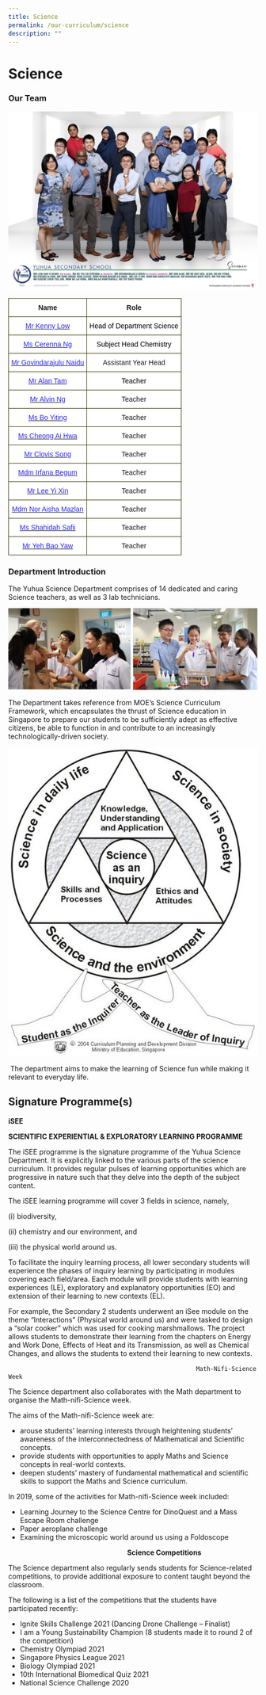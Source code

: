 ```yaml
---
title: Science
permalink: /our-curriculum/science
description: ""
---
```

# **Science**

### Our Team

![](/images/Science.jpg)

<table style="border-collapse:collapse;border-spacing:0" class="tg"><thead><tr><th style="background-color:#FFF;border-color:#343300;border-style:solid;border-width:1px;font-family:Arial, sans-serif;font-size:14px;font-weight:bold;overflow:hidden;padding:10px 5px;text-align:center;vertical-align:top;word-break:normal">Name</th><th style="background-color:#FFF;border-color:#343300;border-style:solid;border-width:1px;font-family:Arial, sans-serif;font-size:14px;font-weight:bold;overflow:hidden;padding:10px 5px;text-align:center;vertical-align:top;word-break:normal">Role</th></tr></thead><tbody><tr><td style="background-color:#FFF;border-color:#343300;border-style:solid;border-width:1px;color:#2828FF;font-family:Arial, sans-serif;font-size:14px;overflow:hidden;padding:10px 5px;text-align:center;vertical-align:top;word-break:normal"><a href="mailto:LOW_HAN_YI_KENNY@moe.edu.sg"><span style="font-weight:400;text-decoration:none;color:#2828FF">Mr Kenny Low</span></a></td><td style="background-color:#FFF;border-color:#343300;border-style:solid;border-width:1px;font-family:Arial, sans-serif;font-size:14px;overflow:hidden;padding:10px 5px;text-align:center;vertical-align:top;word-break:normal"><span style="font-weight:normal;color:#000">Head of Department Science</span></td></tr><tr><td style="background-color:#FFF;border-color:#343300;border-style:solid;border-width:1px;color:#2828FF;font-family:Arial, sans-serif;font-size:14px;overflow:hidden;padding:10px 5px;text-align:center;vertical-align:top;word-break:normal"><a href="mailto:NG_YIH_LIN_CERENNA@moe.edu.sg"><span style="font-weight:400;text-decoration:none;color:#2828FF">Ms Cerenna Ng</span></a></td><td style="background-color:#FFF;border-color:#343300;border-style:solid;border-width:1px;font-family:Arial, sans-serif;font-size:14px;overflow:hidden;padding:10px 5px;text-align:center;vertical-align:top;word-break:normal"><span style="font-weight:normal;color:#000">Subject Head Chemistry</span></td></tr><tr><td style="background-color:#FFF;border-color:#343300;border-style:solid;border-width:1px;color:#2828FF;font-family:Arial, sans-serif;font-size:14px;overflow:hidden;padding:10px 5px;text-align:center;vertical-align:top;word-break:normal"><a href="mailto:GOVINDARAJULU_NAIDU@moe.edu.sg"><span style="font-weight:400;text-decoration:none;color:#2828FF">Mr Govindarajulu Naidu</span></a></td><td style="background-color:#FFF;border-color:#343300;border-style:solid;border-width:1px;font-family:Arial, sans-serif;font-size:14px;overflow:hidden;padding:10px 5px;text-align:center;vertical-align:middle;word-break:normal">Assistant Year Head</td></tr><tr><td style="background-color:#FFF;border-color:#343300;border-style:solid;border-width:1px;color:#2828FF;font-family:Arial, sans-serif;font-size:14px;overflow:hidden;padding:10px 5px;text-align:center;vertical-align:top;word-break:normal"><a href="mailto:ALAN_TAM@moe.edu.sg"><span style="font-weight:400;text-decoration:none;color:#2828FF">Mr Alan Tam </span></a></td><td style="background-color:#FFF;border-color:#343300;border-style:solid;border-width:1px;font-family:Arial, sans-serif;font-size:14px;overflow:hidden;padding:10px 5px;text-align:center;vertical-align:top;word-break:normal"><span style="font-weight:normal;color:#000">Teacher</span></td></tr><tr><td style="background-color:#FFF;border-color:#343300;border-style:solid;border-width:1px;color:#2828FF;font-family:Arial, sans-serif;font-size:14px;overflow:hidden;padding:10px 5px;text-align:center;vertical-align:top;word-break:normal"><a href="mailto:NG_KIAT_HOU_ALVIN@moe.edu.sg"><span style="font-weight:400;text-decoration:none;color:#2828FF">Mr Alvin Ng </span></a></td><td style="background-color:#FFF;border-color:#343300;border-style:solid;border-width:1px;font-family:Arial, sans-serif;font-size:14px;overflow:hidden;padding:10px 5px;text-align:center;vertical-align:middle;word-break:normal">Teacher</td></tr><tr><td style="background-color:#FFF;border-color:#343300;border-style:solid;border-width:1px;color:#2828FF;font-family:Arial, sans-serif;font-size:14px;overflow:hidden;padding:10px 5px;text-align:center;vertical-align:top;word-break:normal"><a href="mailto:BO_YITING@moe.edu.sg"><span style="font-weight:400;text-decoration:none;color:#2828FF">Ms Bo Yiting </span></a></td><td style="background-color:#FFF;border-color:#343300;border-style:solid;border-width:1px;font-family:Arial, sans-serif;font-size:14px;overflow:hidden;padding:10px 5px;text-align:center;vertical-align:middle;word-break:normal">Teacher</td></tr><tr><td style="background-color:#FFF;border-color:#343300;border-style:solid;border-width:1px;color:#2828FF;font-family:Arial, sans-serif;font-size:14px;overflow:hidden;padding:10px 5px;text-align:center;vertical-align:top;word-break:normal"><a href="mailto:CHEONG_AI_HWA_A@moe.edu.sg"><span style="font-weight:400;text-decoration:none;color:#2828FF">Ms Cheong Ai Hwa </span></a></td><td style="background-color:#FFF;border-color:#343300;border-style:solid;border-width:1px;font-family:Arial, sans-serif;font-size:14px;overflow:hidden;padding:10px 5px;text-align:center;vertical-align:middle;word-break:normal">Teacher</td></tr><tr><td style="background-color:#FFF;border-color:#343300;border-style:solid;border-width:1px;color:#2828FF;font-family:Arial, sans-serif;font-size:14px;overflow:hidden;padding:10px 5px;text-align:center;vertical-align:top;word-break:normal"><a href="mailto:SONG_SHENG_YANG_CLOVIS@moe.edu.sg"><span style="font-weight:400;text-decoration:none;color:#2828FF">Mr Clovis Song</span></a></td><td style="background-color:#FFF;border-color:#343300;border-style:solid;border-width:1px;font-family:Arial, sans-serif;font-size:14px;overflow:hidden;padding:10px 5px;text-align:center;vertical-align:middle;word-break:normal">Teacher</td></tr><tr><td style="background-color:#FFF;border-color:#343300;border-style:solid;border-width:1px;color:#2828FF;font-family:Arial, sans-serif;font-size:14px;overflow:hidden;padding:10px 5px;text-align:center;vertical-align:top;word-break:normal"><a href="mailto:IRFANA_BEGUM_IKBAL@moe.edu.sg"><span style="font-weight:400;text-decoration:none;color:#2828FF">Mdm Irfana Begum</span></a></td><td style="background-color:#FFF;border-color:#343300;border-style:solid;border-width:1px;font-family:Arial, sans-serif;font-size:14px;overflow:hidden;padding:10px 5px;text-align:center;vertical-align:middle;word-break:normal">Teacher</td></tr><tr><td style="background-color:#FFF;border-color:#343300;border-style:solid;border-width:1px;color:#2828FF;font-family:Arial, sans-serif;font-size:14px;overflow:hidden;padding:10px 5px;text-align:center;vertical-align:top;word-break:normal"><a href="mailto:YI_XIN_LEE@moe.edu.sg"><span style="font-weight:400;text-decoration:none;color:#2828FF">Mr Lee Yi Xin</span></a></td><td style="background-color:#FFF;border-color:#343300;border-style:solid;border-width:1px;font-family:Arial, sans-serif;font-size:14px;overflow:hidden;padding:10px 5px;text-align:center;vertical-align:middle;word-break:normal">Teacher</td></tr><tr><td style="background-color:#FFF;border-color:#343300;border-style:solid;border-width:1px;color:#2828FF;font-family:Arial, sans-serif;font-size:14px;overflow:hidden;padding:10px 5px;text-align:center;vertical-align:top;word-break:normal"><a href="mailto:NOR_AISHA_MAZLAN@moe.edu.sg"><span style="font-weight:400;text-decoration:none;color:#2828FF">Mdm Nor Aisha Mazlan</span></a></td><td style="background-color:#FFF;border-color:#343300;border-style:solid;border-width:1px;font-family:Arial, sans-serif;font-size:14px;overflow:hidden;padding:10px 5px;text-align:center;vertical-align:middle;word-break:normal">Teacher</td></tr><tr><td style="background-color:#FFF;border-color:#343300;border-style:solid;border-width:1px;color:#2828FF;font-family:Arial, sans-serif;font-size:14px;overflow:hidden;padding:10px 5px;text-align:center;vertical-align:top;word-break:normal"><a href="mailto:SHAHIDAH_SAFII@moe.edu.sg"><span style="font-weight:400;text-decoration:none;color:#2828FF">Ms Shahidah Safii</span></a></td><td style="background-color:#FFF;border-color:#343300;border-style:solid;border-width:1px;font-family:Arial, sans-serif;font-size:14px;overflow:hidden;padding:10px 5px;text-align:center;vertical-align:middle;word-break:normal">Teacher</td></tr><tr><td style="background-color:#FFF;border-color:#343300;border-style:solid;border-width:1px;color:#2828FF;font-family:Arial, sans-serif;font-size:14px;overflow:hidden;padding:10px 5px;text-align:center;vertical-align:top;word-break:normal"><a href="mailto:YEH_BAO_YAW@moe.edu.sg"><span style="font-weight:400;text-decoration:none;color:#2828FF">Mr Yeh Bao Yaw</span></a></td><td style="background-color:#FFF;border-color:#343300;border-style:solid;border-width:1px;font-family:Arial, sans-serif;font-size:14px;overflow:hidden;padding:10px 5px;text-align:center;vertical-align:middle;word-break:normal">Teacher</td></tr></tbody></table>

### Department Introduction

The Yuhua Science Department comprises of 14 dedicated and caring Science teachers, as well as 3 lab technicians.

![](/images/Science%201.jpg)

The Department takes reference from MOE’s Science Curriculum Framework, which encapsulates the thrust of Science education in Singapore to prepare our students to be sufficiently adept as effective citizens, be able to function in and contribute to an increasingly technologically-driven society.

![](/images/sci.jpg)

 The department aims to make the learning of Science fun while making it relevant to everyday life.  

Signature Programme(s)
----------------------

  

**iSEE** 

**SCIENTIFIC EXPERIENTIAL & EXPLORATORY LEARNING PROGRAMME**

  

The iSEE programme is the signature programme of the Yuhua Science Department. It is explicitly linked to the various parts of the science curriculum. It provides regular pulses of learning opportunities which are progressive in nature such that they delve into the depth of the subject content. 

  

The iSEE learning programme will cover 3 fields in science, namely, 

(i) biodiversity, 

(ii) chemistry and our environment, and 

(iii) the physical world around us. 

  

To facilitate the inquiry learning process, all lower secondary students will experience the phases of inquiry learning by participating in modules covering each field/area. Each module will provide students with learning experiences (LE), exploratory and explanatory opportunities (EO) and extension of their learning to new contexts (EL). 

  

For example, the Secondary 2 students underwent an iSee module on the theme “Interactions” (Physical world around us) and were tasked to design a “solar cooker” which was used for cooking marshmallows. The project allows students to demonstrate their learning from the chapters on Energy and Work Done, Effects of Heat and its Transmission, as well as Chemical Changes, and allows the students to extend their learning to new contexts. 

														 Math-Nifi-Science Week

The Science department also collaborates with the Math department to organise the Math-nifi-Science week. 

The aims of the Math-nifi-Science week are:

* arouse students’ learning interests through heightening students’ awareness of the interconnectedness of Mathematical and Scientific concepts. 
* provide students with opportunities to apply Maths and Science concepts in real-world contexts.
* deepen students’ mastery of fundamental mathematical and scientific skills to support the Maths and Science curriculum.


In 2019, some of the activities for Math-nifi-Science week included:

* Learning Journey to the Science Centre for DinoQuest and a Mass Escape Room challenge
* Paper aeroplane challenge 
* Examining the microscopic world around us using a Foldoscope 

  

                                                             **Science Competitions**

The Science department also regularly sends students for Science-related competitions, to provide additional exposure to content taught beyond the classroom. 

The following is a list of the competitions that the students have participated recently:

* Ignite Skills Challenge 2021 (Dancing Drone Challenge – Finalist)  
* I am a Young Sustainability Champion (8 students made it to round 2 of the competition)
* Chemistry Olympiad 2021
* Singapore Physics League 2021
* Biology Olympiad 2021
* 10th International Biomedical Quiz 2021 
* National Science Challenge 2020
